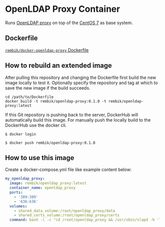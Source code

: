 # OpenLDAP Proxy Container

Runs [OpenLDAP proxy](https://www.openldap.org/software/man.cgi?query=slapd) on top of the [CentOS 7](https://store.docker.com/images/centos/) as base system.

## Dockerfile

[`rembik/docker-openldap-proxy` Dockerfile](https://github.com/rembik/docker-openldap-proxy/blob/master/Dockerfile)

## How to rebuild an extended image

After pulling this repository and changing the Dockerfile first build the new image locally to test it.
Optionally specify the repository and tag at which to save the new image if the build succeeds.
```shell
cd /path/to/Dockerfile
docker build -t rembik/openldap-proxy:0.1.0 -t rembik/openldap-proxy:latest
```

If this Git repository is pushing back to the server, DockerHub will automatically build this image.
For manually push the locally build to the DockerHub use the docker cli.

```shell
$ docker login
```

```shell
$ docker push rembik/openldap-proxy:0.1.0
```

## How to use this image

Create a docker-compose.yml file like example content below:

```yaml
my_openldap_proxy:
  image: rembik/openldap_proxy:latest
  container_name: openldap_proxy
  ports:
    - '389:389'
    - '636:636'
  volumes:
    - shared_data_volume:/root/openldap_proxy/data
    - shared_certs_volume:/root/openldap_proxy/certs
  command: bash -l -c "cd /root/openldap_proxy && /usr/sbin/slapd -h 'ldap:/// ldapi:/// ldaps:///' -g ldap -u ldap -d 2"
```